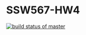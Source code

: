 # SSW567-HW4


[![build status of master](https://app.travis-ci.com/github/nebulouspianist/SSW567-HW4.svg?branch=main)](https://app.travis-ci.com/github/nebulouspianist/SSW567-HW4)
